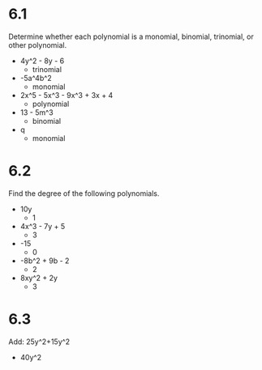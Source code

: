 # 6.1
Determine whether each polynomial is a monomial, binomial, trinomial, or other polynomial.
- 4y^2 - 8y - 6
    - trinomial
- -5a^4b^2
    - monomial
- 2x^5 - 5x^3 - 9x^3 + 3x + 4
    - polynomial
- 13 - 5m^3
    - binomial
- q
    - monomial

# 6.2
Find the degree of the following polynomials.
- 10y
    - 1
- 4x^3 - 7y + 5
    - 3
- -15
    - 0
- -8b^2 + 9b - 2
    - 2
- 8xy^2 + 2y
    - 3

# 6.3
Add: 25y^2+15y^2
- 40y^2
